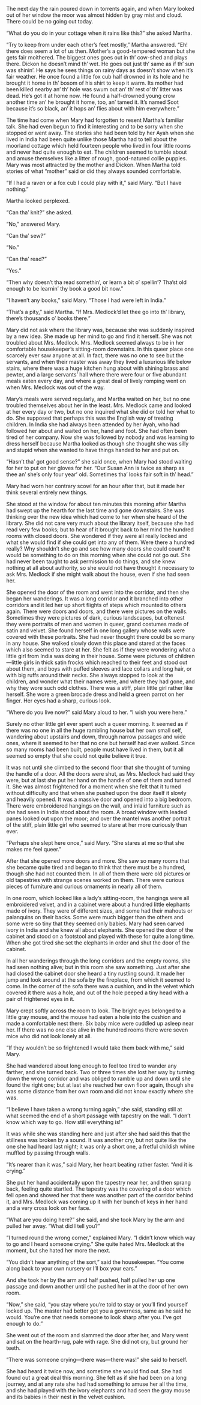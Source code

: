 The next day the rain poured down in torrents again, and when Mary looked out of her window the moor was almost hidden by gray mist and cloud. There could be no going out today.

“What do you do in your cottage when it rains like this?” she asked Martha.

“Try to keep from under each other’s feet mostly,” Martha answered. “Eh! there does seem a lot of us then. Mother’s a good-tempered woman but she gets fair moithered. The biggest ones goes out in th’ cow-shed and plays there. Dickon he doesn’t mind th’ wet. He goes out just th’ same as if th’ sun was shinin’. He says he sees things on rainy days as doesn’t show when it’s fair weather. He once found a little fox cub half drowned in its hole and he brought it home in th’ bosom of his shirt to keep it warm. Its mother had been killed nearby an’ th’ hole was swum out an’ th’ rest o’ th’ litter was dead. He’s got it at home now. He found a half-drowned young crow another time an’ he brought it home, too, an’ tamed it. It’s named Soot because it’s so black, an’ it hops an’ flies about with him everywhere.”

The time had come when Mary had forgotten to resent Martha’s familiar talk. She had even begun to find it interesting and to be sorry when she stopped or went away. The stories she had been told by her Ayah when she lived in India had been quite unlike those Martha had to tell about the moorland cottage which held fourteen people who lived in four little rooms and never had quite enough to eat. The children seemed to tumble about and amuse themselves like a litter of rough, good-natured collie puppies. Mary was most attracted by the mother and Dickon. When Martha told stories of what “mother” said or did they always sounded comfortable.

“If I had a raven or a fox cub I could play with it,” said Mary. “But I have nothing.”

Martha looked perplexed.

“Can tha’ knit?” she asked.

“No,” answered Mary.

“Can tha’ sew?”

“No.”

“Can tha’ read?”

“Yes.”

“Then why doesn’t tha read somethin’, or learn a bit o’ spellin’? Tha’st old enough to be learnin’ thy book a good bit now.”

“I haven’t any books,” said Mary. “Those I had were left in India.”

“That’s a pity,” said Martha. “If Mrs. Medlock’d let thee go into th’ library, there’s thousands o’ books there.”

Mary did not ask where the library was, because she was suddenly inspired by a new idea. She made up her mind to go and find it herself. She was not troubled about Mrs. Medlock. Mrs. Medlock seemed always to be in her comfortable housekeeper’s sitting-room downstairs. In this queer place one scarcely ever saw anyone at all. In fact, there was no one to see but the servants, and when their master was away they lived a luxurious life below stairs, where there was a huge kitchen hung about with shining brass and pewter, and a large servants’ hall where there were four or five abundant meals eaten every day, and where a great deal of lively romping went on when Mrs. Medlock was out of the way.

Mary’s meals were served regularly, and Martha waited on her, but no one troubled themselves about her in the least. Mrs. Medlock came and looked at her every day or two, but no one inquired what she did or told her what to do. She supposed that perhaps this was the English way of treating children. In India she had always been attended by her Ayah, who had followed her about and waited on her, hand and foot. She had often been tired of her company. Now she was followed by nobody and was learning to dress herself because Martha looked as though she thought she was silly and stupid when she wanted to have things handed to her and put on.

“Hasn’t tha’ got good sense?” she said once, when Mary had stood waiting for her to put on her gloves for her. “Our Susan Ann is twice as sharp as thee an’ she’s only four year’ old. Sometimes tha’ looks fair soft in th’ head.”

Mary had worn her contrary scowl for an hour after that, but it made her think several entirely new things.

She stood at the window for about ten minutes this morning after Martha had swept up the hearth for the last time and gone downstairs. She was thinking over the new idea which had come to her when she heard of the library. She did not care very much about the library itself, because she had read very few books; but to hear of it brought back to her mind the hundred rooms with closed doors. She wondered if they were all really locked and what she would find if she could get into any of them. Were there a hundred really? Why shouldn’t she go and see how many doors she could count? It would be something to do on this morning when she could not go out. She had never been taught to ask permission to do things, and she knew nothing at all about authority, so she would not have thought it necessary to ask Mrs. Medlock if she might walk about the house, even if she had seen her.

She opened the door of the room and went into the corridor, and then she began her wanderings. It was a long corridor and it branched into other corridors and it led her up short flights of steps which mounted to others again. There were doors and doors, and there were pictures on the walls. Sometimes they were pictures of dark, curious landscapes, but oftenest they were portraits of men and women in queer, grand costumes made of satin and velvet. She found herself in one long gallery whose walls were covered with these portraits. She had never thought there could be so many in any house. She walked slowly down this place and stared at the faces which also seemed to stare at her. She felt as if they were wondering what a little girl from India was doing in their house. Some were pictures of children—little girls in thick satin frocks which reached to their feet and stood out about them, and boys with puffed sleeves and lace collars and long hair, or with big ruffs around their necks. She always stopped to look at the children, and wonder what their names were, and where they had gone, and why they wore such odd clothes. There was a stiff, plain little girl rather like herself. She wore a green brocade dress and held a green parrot on her finger. Her eyes had a sharp, curious look.

“Where do you live now?” said Mary aloud to her. “I wish you were here.”

Surely no other little girl ever spent such a queer morning. It seemed as if there was no one in all the huge rambling house but her own small self, wandering about upstairs and down, through narrow passages and wide ones, where it seemed to her that no one but herself had ever walked. Since so many rooms had been built, people must have lived in them, but it all seemed so empty that she could not quite believe it true.

It was not until she climbed to the second floor that she thought of turning the handle of a door. All the doors were shut, as Mrs. Medlock had said they were, but at last she put her hand on the handle of one of them and turned it. She was almost frightened for a moment when she felt that it turned without difficulty and that when she pushed upon the door itself it slowly and heavily opened. It was a massive door and opened into a big bedroom. There were embroidered hangings on the wall, and inlaid furniture such as she had seen in India stood about the room. A broad window with leaded panes looked out upon the moor; and over the mantel was another portrait of the stiff, plain little girl who seemed to stare at her more curiously than ever.

“Perhaps she slept here once,” said Mary. “She stares at me so that she makes me feel queer.”

After that she opened more doors and more. She saw so many rooms that she became quite tired and began to think that there must be a hundred, though she had not counted them. In all of them there were old pictures or old tapestries with strange scenes worked on them. There were curious pieces of furniture and curious ornaments in nearly all of them.

In one room, which looked like a lady’s sitting-room, the hangings were all embroidered velvet, and in a cabinet were about a hundred little elephants made of ivory. They were of different sizes, and some had their mahouts or palanquins on their backs. Some were much bigger than the others and some were so tiny that they seemed only babies. Mary had seen carved ivory in India and she knew all about elephants. She opened the door of the cabinet and stood on a footstool and played with these for quite a long time. When she got tired she set the elephants in order and shut the door of the cabinet.

In all her wanderings through the long corridors and the empty rooms, she had seen nothing alive; but in this room she saw something. Just after she had closed the cabinet door she heard a tiny rustling sound. It made her jump and look around at the sofa by the fireplace, from which it seemed to come. In the corner of the sofa there was a cushion, and in the velvet which covered it there was a hole, and out of the hole peeped a tiny head with a pair of frightened eyes in it.

Mary crept softly across the room to look. The bright eyes belonged to a little gray mouse, and the mouse had eaten a hole into the cushion and made a comfortable nest there. Six baby mice were cuddled up asleep near her. If there was no one else alive in the hundred rooms there were seven mice who did not look lonely at all.

“If they wouldn’t be so frightened I would take them back with me,” said Mary.

She had wandered about long enough to feel too tired to wander any farther, and she turned back. Two or three times she lost her way by turning down the wrong corridor and was obliged to ramble up and down until she found the right one; but at last she reached her own floor again, though she was some distance from her own room and did not know exactly where she was.

“I believe I have taken a wrong turning again,” she said, standing still at what seemed the end of a short passage with tapestry on the wall. “I don’t know which way to go. How still everything is!”

It was while she was standing here and just after she had said this that the stillness was broken by a sound. It was another cry, but not quite like the one she had heard last night; it was only a short one, a fretful childish whine muffled by passing through walls.

“It’s nearer than it was,” said Mary, her heart beating rather faster. “And it is crying.”

She put her hand accidentally upon the tapestry near her, and then sprang back, feeling quite startled. The tapestry was the covering of a door which fell open and showed her that there was another part of the corridor behind it, and Mrs. Medlock was coming up it with her bunch of keys in her hand and a very cross look on her face.

“What are you doing here?” she said, and she took Mary by the arm and pulled her away. “What did I tell you?”

“I turned round the wrong corner,” explained Mary. “I didn’t know which way to go and I heard someone crying.” She quite hated Mrs. Medlock at the moment, but she hated her more the next.

“You didn’t hear anything of the sort,” said the housekeeper. “You come along back to your own nursery or I’ll box your ears.”

And she took her by the arm and half pushed, half pulled her up one passage and down another until she pushed her in at the door of her own room.

“Now,” she said, “you stay where you’re told to stay or you’ll find yourself locked up. The master had better get you a governess, same as he said he would. You’re one that needs someone to look sharp after you. I’ve got enough to do.”

She went out of the room and slammed the door after her, and Mary went and sat on the hearth-rug, pale with rage. She did not cry, but ground her teeth.

“There was someone crying—there was—there was!” she said to herself.

She had heard it twice now, and sometime she would find out. She had found out a great deal this morning. She felt as if she had been on a long journey, and at any rate she had had something to amuse her all the time, and she had played with the ivory elephants and had seen the gray mouse and its babies in their nest in the velvet cushion.

